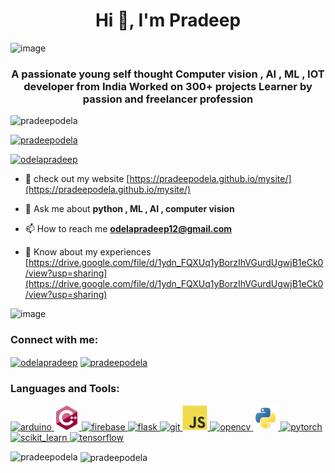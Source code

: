 

<h1 align="center">Hi 👋, I'm Pradeep</h1>

![image](https://user-images.githubusercontent.com/72432569/136811577-fcac099a-4013-4faa-aa35-47e453db5f48.png)
<h3 align="center">A passionate young self thought Computer vision , AI , ML , IOT developer from India Worked on 300+ projects Learner by passion and freelancer profession </h3>


<p align="left"> <img src="https://komarev.com/ghpvc/?username=pradeepodela&label=Profile%20views&color=0e75b6&style=flat" alt="pradeepodela" /> </p>

<p align="left"> <a href="https://github.com/ryo-ma/github-profile-trophy"><img src="https://github-profile-trophy.vercel.app/?username=pradeepodela" alt="pradeepodela" /></a> </p>

<p align="left"> <a href="https://twitter.com/odelapradeep" target="blank"><img src="https://img.shields.io/twitter/follow/odelapradeep?logo=twitter&style=for-the-badge" alt="odelapradeep" /></a> </p>

- 📝 check out my website [https://pradeepodela.github.io/mysite/](https://pradeepodela.github.io/mysite/)

- 💬 Ask me about **python , ML , AI , computer vision**

- 📫 How to reach me **odelapradeep12@gmail.com**

- 📄 Know about my experiences [https://drive.google.com/file/d/1ydn_FQXUq1yBorzIhVGurdUgwjB1eCk0/view?usp=sharing](https://drive.google.com/file/d/1ydn_FQXUq1yBorzIhVGurdUgwjB1eCk0/view?usp=sharing)


![image](https://cdn.dribbble.com/users/1201592/screenshots/9078494/media/422a760a51cef7de2fa3db9daf697853.gif)

<h3 align="left">Connect with me:</h3>
<p align="left">
<a href="https://twitter.com/odelapradeep" target="blank"><img align="center" src="https://raw.githubusercontent.com/rahuldkjain/github-profile-readme-generator/master/src/images/icons/Social/twitter.svg" alt="odelapradeep" height="30" width="40" /></a>
<a href="https://linkedin.com/in/pradeepodela" target="blank"><img align="center" src="https://raw.githubusercontent.com/rahuldkjain/github-profile-readme-generator/master/src/images/icons/Social/linked-in-alt.svg" alt="pradeepodela" height="30" width="40" /></a>
</p>



<h3 align="left">Languages and Tools:</h3>
<p align="left"> <a href="https://www.arduino.cc/" target="_blank"> <img src="https://cdn.worldvectorlogo.com/logos/arduino-1.svg" alt="arduino" width="40" height="40"/> </a> <a href="https://www.w3schools.com/cpp/" target="_blank"> <img src="https://raw.githubusercontent.com/devicons/devicon/master/icons/cplusplus/cplusplus-original.svg" alt="cplusplus" width="40" height="40"/> </a> <a href="https://firebase.google.com/" target="_blank"> <img src="https://www.vectorlogo.zone/logos/firebase/firebase-icon.svg" alt="firebase" width="40" height="40"/> </a> <a href="https://flask.palletsprojects.com/" target="_blank"> <img src="https://www.vectorlogo.zone/logos/pocoo_flask/pocoo_flask-icon.svg" alt="flask" width="40" height="40"/> </a> <a href="https://git-scm.com/" target="_blank"> <img src="https://www.vectorlogo.zone/logos/git-scm/git-scm-icon.svg" alt="git" width="40" height="40"/> </a> <a href="https://developer.mozilla.org/en-US/docs/Web/JavaScript" target="_blank"> <img src="https://raw.githubusercontent.com/devicons/devicon/master/icons/javascript/javascript-original.svg" alt="javascript" width="40" height="40"/> </a> <a href="https://opencv.org/" target="_blank"> <img src="https://www.vectorlogo.zone/logos/opencv/opencv-icon.svg" alt="opencv" width="40" height="40"/> </a> <a href="https://www.python.org" target="_blank"> <img src="https://raw.githubusercontent.com/devicons/devicon/master/icons/python/python-original.svg" alt="python" width="40" height="40"/> </a> <a href="https://pytorch.org/" target="_blank"> <img src="https://www.vectorlogo.zone/logos/pytorch/pytorch-icon.svg" alt="pytorch" width="40" height="40"/> </a> <a href="https://scikit-learn.org/" target="_blank"> <img src="https://upload.wikimedia.org/wikipedia/commons/0/05/Scikit_learn_logo_small.svg" alt="scikit_learn" width="40" height="40"/> </a> <a href="https://www.tensorflow.org" target="_blank"> <img src="https://www.vectorlogo.zone/logos/tensorflow/tensorflow-icon.svg" alt="tensorflow" width="40" height="40"/> </a> </p>

<p><img align="left" src="https://github-readme-stats.vercel.app/api/top-langs?username=pradeepodela&show_icons=true&locale=en&layout=compact" alt="pradeepodela" /></p>

<p>&nbsp;<img align="center" src="https://github-readme-stats.vercel.app/api?username=pradeepodela&show_icons=true&locale=en" alt="pradeepodela" /></p>
